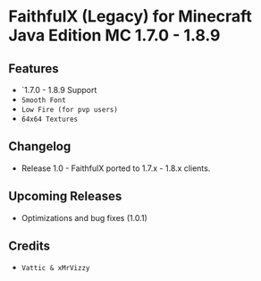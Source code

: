# FaithfulX (Legacy) for Minecraft Java Edition MC 1.7.0 - 1.8.9

## Features
+ `1.7.0 - 1.8.9 Support 
+ `Smooth Font`
+ `Low Fire (for pvp users)`
+ `64x64 Textures`

## Changelog
+ Release 1.0 - FaithfulX ported to 1.7.x - 1.8.x clients.

## Upcoming Releases
+ Optimizations and bug fixes (1.0.1)

## Credits
+ `Vattic & xMrVizzy`




